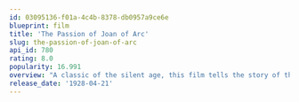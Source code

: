 ```yaml
---
id: 03095136-f01a-4c4b-8378-db0957a9ce6e
blueprint: film
title: 'The Passion of Joan of Arc'
slug: the-passion-of-joan-of-arc
api_id: 780
rating: 8.0
popularity: 16.991
overview: "A classic of the silent age, this film tells the story of the doomed but ultimately canonized 15th-century teenage warrior. On trial for claiming she'd spoken to God, Jeanne d'Arc is subjected to inhumane treatment and scare tactics at the hands of church court officials. Initially bullied into changing her story, Jeanne eventually opts for what she sees as the truth. Her punishment, a famously brutal execution, earns her perpetual martyrdom."
release_date: '1928-04-21'
---
```

